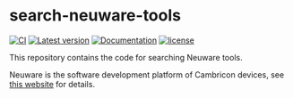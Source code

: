 ﻿# search-neuware-tools

[![CI](https://github.com/InfiniTensor/cndrv/actions/workflows/build.yml/badge.svg?branch=main)](https://github.com/InfiniTensor/cndrv/actions)
[![Latest version](https://img.shields.io/crates/v/search-neuware-tools.svg)](https://crates.io/crates/search-neuware-tools)
[![Documentation](https://docs.rs/search-neuware-tools/badge.svg)](https://docs.rs/search-neuware-tools)
[![license](https://img.shields.io/github/license/InfiniTensor/cndrv)](https://mit-license.org/)

This repository contains the code for searching Neuware tools.

Neuware is the software development platform of Cambricon devices, see [this website](https://www.cambricon.com/index.php?m=content&c=index&a=lists&catid=71) for details.
